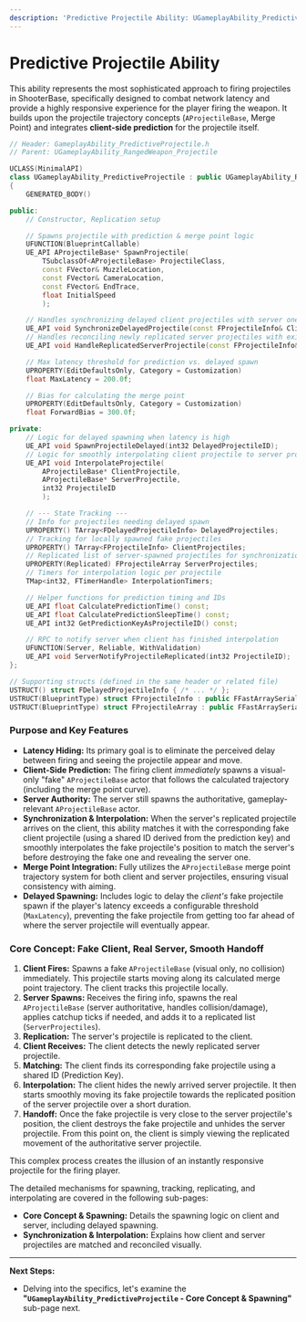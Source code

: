 ```yaml
---
description: 'Predictive Projectile Ability: UGameplayAbility_PredictiveProjectile'
---
```


# Predictive Projectile Ability

This ability represents the most sophisticated approach to firing projectiles in ShooterBase, specifically designed to combat network latency and provide a highly responsive experience for the player firing the weapon. It builds upon the projectile trajectory concepts (`AProjectileBase`, Merge Point) and integrates **client-side prediction** for the projectile itself.

```cpp
// Header: GameplayAbility_PredictiveProjectile.h
// Parent: UGameplayAbility_RangedWeapon_Projectile

UCLASS(MinimalAPI)
class UGameplayAbility_PredictiveProjectile : public UGameplayAbility_RangedWeapon_Projectile
{
    GENERATED_BODY()

public:
    // Constructor, Replication setup

    // Spawns projectile with prediction & merge point logic
    UFUNCTION(BlueprintCallable)
    UE_API AProjectileBase* SpawnProjectile(
        TSubclassOf<AProjectileBase> ProjectileClass,
        const FVector& MuzzleLocation,
        const FVector& CameraLocation,
        const FVector& EndTrace,
        float InitialSpeed
        );

    // Handles synchronizing delayed client projectiles with server ones
    UE_API void SynchronizeDelayedProjectile(const FProjectileInfo& ClientProjectileInfo);
    // Handles reconciling newly replicated server projectiles with existing client ones
    UE_API void HandleReplicatedServerProjectile(const FProjectileInfo& ServerProjectileInfo);

    // Max latency threshold for prediction vs. delayed spawn
    UPROPERTY(EditDefaultsOnly, Category = Customization)
    float MaxLatency = 200.0f;

    // Bias for calculating the merge point
    UPROPERTY(EditDefaultsOnly, Category = Customization)
	float ForwardBias = 300.0f;

private:
    // Logic for delayed spawning when latency is high
    UE_API void SpawnProjectileDelayed(int32 DelayedProjectileID);
    // Logic for smoothly interpolating client projectile to server projectile position
    UE_API void InterpolateProjectile(
        AProjectileBase* ClientProjectile,
        AProjectileBase* ServerProjectile,
        int32 ProjectileID
        );

    // --- State Tracking ---
    // Info for projectiles needing delayed spawn
    UPROPERTY() TArray<FDelayedProjectileInfo> DelayedProjectiles;
    // Tracking for locally spawned fake projectiles
    UPROPERTY() TArray<FProjectileInfo> ClientProjectiles;
    // Replicated list of server-spawned projectiles for synchronization
    UPROPERTY(Replicated) FProjectileArray ServerProjectiles;
    // Timers for interpolation logic per projectile
    TMap<int32, FTimerHandle> InterpolationTimers;

    // Helper functions for prediction timing and IDs
    UE_API float CalculatePredictionTime() const;
    UE_API float CalculatePredictionSleepTime() const;
    UE_API int32 GetPredictionKeyAsProjectileID() const;

    // RPC to notify server when client has finished interpolation
    UFUNCTION(Server, Reliable, WithValidation)
    UE_API void ServerNotifyProjectileReplicated(int32 ProjectileID);
};

// Supporting structs (defined in the same header or related file)
USTRUCT() struct FDelayedProjectileInfo { /* ... */ };
USTRUCT(BlueprintType) struct FProjectileInfo : public FFastArraySerializerItem { /* ... */ };
USTRUCT(BlueprintType) struct FProjectileArray : public FFastArraySerializer { /* ... */ };
```

### Purpose and Key Features

* **Latency Hiding:** Its primary goal is to eliminate the perceived delay between firing and seeing the projectile appear and move.
* **Client-Side Prediction:** The firing client _immediately_ spawns a visual-only "fake" `AProjectileBase` actor that follows the calculated trajectory (including the merge point curve).
* **Server Authority:** The server still spawns the authoritative, gameplay-relevant `AProjectileBase` actor.
* **Synchronization & Interpolation:** When the server's replicated projectile arrives on the client, this ability matches it with the corresponding fake client projectile (using a shared ID derived from the prediction key) and smoothly interpolates the fake projectile's position to match the server's before destroying the fake one and revealing the server one.
* **Merge Point Integration:** Fully utilizes the `AProjectileBase` merge point trajectory system for both client and server projectiles, ensuring visual consistency with aiming.
* **Delayed Spawning:** Includes logic to delay the _client's_ fake projectile spawn if the player's latency exceeds a configurable threshold (`MaxLatency`), preventing the fake projectile from getting too far ahead of where the server projectile will eventually appear.

### Core Concept: Fake Client, Real Server, Smooth Handoff

1. **Client Fires:** Spawns a fake `AProjectileBase` (visual only, no collision) immediately. This projectile starts moving along its calculated merge point trajectory. The client tracks this projectile locally.
2. **Server Spawns:** Receives the firing info, spawns the real `AProjectileBase` (server authoritative, handles collision/damage), applies catchup ticks if needed, and adds it to a replicated list (`ServerProjectiles`).
3. **Replication:** The server's projectile is replicated to the client.
4. **Client Receives:** The client detects the newly replicated server projectile.
5. **Matching:** The client finds its corresponding fake projectile using a shared ID (Prediction Key).
6. **Interpolation:** The client hides the newly arrived server projectile. It then starts smoothly moving its fake projectile towards the replicated position of the server projectile over a short duration.
7. **Handoff:** Once the fake projectile is very close to the server projectile's position, the client destroys the fake projectile and unhides the server projectile. From this point on, the client is simply viewing the replicated movement of the authoritative server projectile.

This complex process creates the illusion of an instantly responsive projectile for the firing player.

The detailed mechanisms for spawning, tracking, replicating, and interpolating are covered in the following sub-pages:

* **Core Concept & Spawning:** Details the spawning logic on client and server, including delayed spawning.
* **Synchronization & Interpolation:** Explains how client and server projectiles are matched and reconciled visually.

***

**Next Steps:**

* Delving into the specifics, let's examine the **"`UGameplayAbility_PredictiveProjectile` - Core Concept & Spawning"** sub-page next.
